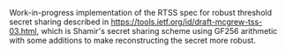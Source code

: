 Work-in-progress implementation of the RTSS spec for robust threshold secret
sharing described in https://tools.ietf.org/id/draft-mcgrew-tss-03.html, which
is Shamir's secret sharing scheme using GF256 arithmetic with some additions
to make reconstructing the secret more robust.
